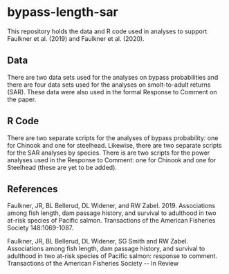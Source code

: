 # bypass-length-sar
This repository holds the data and R code used in analyses to support Faulkner et al. (2019) and Faulkner et al. (2020).

## Data
There are two data sets used for the analyses on bypass probabilities and there are four data sets used for the analyses on smolt-to-adult returns (SAR).  These data were also used in the formal Response to Comment on the paper.

## R Code
There are two separate scripts for the analyses of bypass probability: one for Chinook and one for steelhead. Likewise, there are two separate scripts for the SAR analyses by species.  There is are two scripts for the power analyses used in the Response to Comment: one for Chinook and one for Steelhead (these are yet to be added).


## References
Faulkner, JR, BL Bellerud, DL Widener, and RW Zabel. 2019. Associations among fish length, dam passage history, and survival to adulthood in two at-risk species of Pacific salmon. Transactions of the American Fisheries Society 148:1069-1087.

Faulkner, JR, BL Bellerud, DL Widener, SG Smith and RW Zabel. Associations among fish length, dam passage history, and survival to adulthood in two at-risk species of Pacific salmon: response to comment. Transactions of the American Fisheries Society -- In Review


